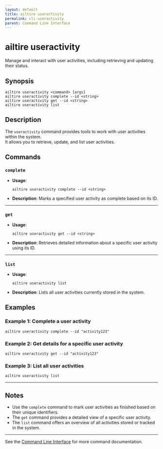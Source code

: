 ```yaml
---
layout: default
title: ailtire useractivity
permalink: cli-useractivity
parent: Command Line Interface
---
```


# ailtire useractivity

Manage and interact with user activities, including retrieving and updating their status.

## Synopsis

```shell
ailtire useractivity <command> [args]
ailtire useractivity complete --id <string>
ailtire useractivity get --id <string>
ailtire useractivity list
```

## Description

The `useractivity` command provides tools to work with user activities within the system.  
It allows you to retrieve, update, and list user activities.

## Commands

### `complete`
- **Usage**:
  ```shell
  ailtire useractivity complete --id <string>
  ```
- **Description**:
  Marks a specified user activity as complete based on its ID.

---

### `get`
- **Usage**:
  ```shell
  ailtire useractivity get --id <string>
  ```
- **Description**:
  Retrieves detailed information about a specific user activity using its ID.

---

### `list`
- **Usage**:
  ```shell
  ailtire useractivity list
  ```
- **Description**:
  Lists all user activities currently stored in the system.

## Examples

### Example 1: Complete a user activity
```shell
ailtire useractivity complete --id "activity123"
```

### Example 2: Get details for a specific user activity
```shell
ailtire useractivity get --id "activity123"
```

### Example 3: List all user activities
```shell
ailtire useractivity list
```

---

## Notes

- Use the `complete` command to mark user activities as finished based on their unique identifiers.
- The `get` command provides a detailed view of a specific user activity.
- The `list` command offers an overview of all activities stored or tracked in the system.

---

See the [Command Line Interface](../Command%20Line%20Interface) for more command documentation.
